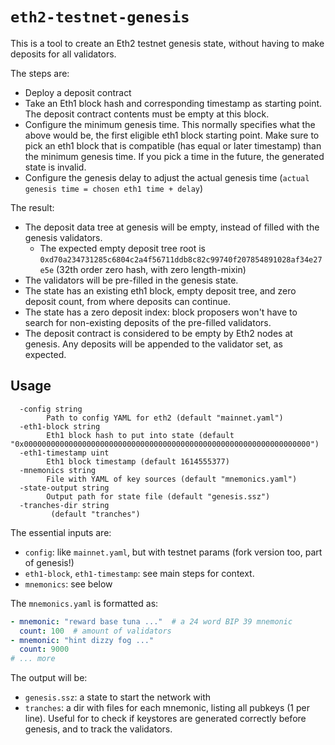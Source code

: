 # `eth2-testnet-genesis`

This is a tool to create an Eth2 testnet genesis state, without having to make deposits for all validators.

The steps are:
- Deploy a deposit contract
- Take an Eth1 block hash and corresponding timestamp as starting point. The deposit contract contents must be empty at this block.
- Configure the minimum genesis time. This normally specifies what the above would be, the first eligible eth1 block starting point.
  Make sure to pick an eth1 block that is compatible (has equal or later timestamp) than the minimum genesis time.
  If you pick a time in the future, the generated state is invalid.
- Configure the genesis delay to adjust the actual genesis time (`actual genesis time = chosen eth1 time + delay`)

The result:
- The deposit data tree at genesis will be empty, instead of filled with the genesis validators.
  - The expected empty deposit tree root is `0xd70a234731285c6804c2a4f56711ddb8c82c99740f207854891028af34e27e5e`  (32th order zero hash, with zero length-mixin)
- The validators will be pre-filled in the genesis state.
- The state has an existing eth1 block, empty deposit tree, and zero deposit count, from where deposits can continue.
- The state has a zero deposit index: block proposers won't have to search for non-existing deposits of the pre-filled validators.
- The deposit contract is considered to be empty by Eth2 nodes at genesis. Any deposits will be appended to the validator set, as expected.

## Usage

```
  -config string
        Path to config YAML for eth2 (default "mainnet.yaml")
  -eth1-block string
        Eth1 block hash to put into state (default "0x0000000000000000000000000000000000000000000000000000000000000000")
  -eth1-timestamp uint
        Eth1 block timestamp (default 1614555377)
  -mnemonics string
        File with YAML of key sources (default "mnemonics.yaml")
  -state-output string
        Output path for state file (default "genesis.ssz")
  -tranches-dir string
         (default "tranches")
```

The essential inputs are:
- `config`: like `mainnet.yaml`, but with testnet params (fork version too, part of genesis!)
- `eth1-block`, `eth1-timestamp`: see main steps for context.
- `mnemonics`: see below

The `mnemonics.yaml` is formatted as:

```yaml
- mnemonic: "reward base tuna ..."  # a 24 word BIP 39 mnemonic
  count: 100  # amount of validators
- mnemonic: "hint dizzy fog ..."
  count: 9000
# ... more
```

The output will be:
- `genesis.ssz`: a state to start the network with
- `tranches`: a dir with files for each mnemonic, listing all pubkeys (1 per line).
  Useful for to check if keystores are generated correctly before genesis, and to track the validators.

